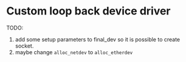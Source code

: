 Custom loop back device driver
==============================

TODO:
1. add some setup parameters to final_dev so it is possible to create socket.
2. maybe change `alloc_netdev` to `alloc_etherdev`
